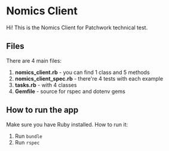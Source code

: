 # Nomics Client

Hi! This is the Nomics Client for Patchwork technical test.

## Files

There are 4 main files: 
1. **nomics_client.rb** - you can find 1 class and 5 methods
2. **nomics_client_spec.rb** - there're 4 tests with each example
3. **tasks.rb** - with 4 classes
4. **Gemfile** - source for rspec and dotenv gems

## How to run the app

Make sure you have Ruby installed.
How to run it:
1. Run `bundle`
2. Run `rspec`